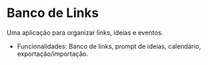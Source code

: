 # Banco de Links
Uma aplicação para organizar links, ideias e eventos.
- Funcionalidades: Banco de links, prompt de ideias, calendário, exportação/importação.
